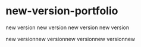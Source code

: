 # new-version-portfolio
new version
new version
new version
new version

new versionnew versionnew versionnew versionnew 
